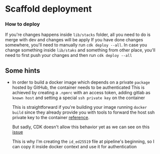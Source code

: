 # Scaffold deployment

### How to deploy

If you're changes happens inside `lib/stacks` folder, all you need to do is merge with dev and changes will be apply
If you have done changes somewhere, you'll need to manually run `cdk deploy --all`.
In case you change something inside `lib/staks` and something from other place, you'll need to first push your changes and then run `cdk deploy --all`

## Some hints

- In order to build a docker image which depends on a private `package` hosted by GitHub, the container needs to be authenticated
  This is achieved by creating a `.npmrc` with an access token, adding gitlab as `known host` and setting a special `ssh private key` on the container

  This is straightforward if you're building your image running `docker build` since
  they already provide you with tools to forward the host ssh private key to the container [reference](https://docs.docker.com/develop/develop-images/build_enhancements/#using-ssh-to-access-private-data-in-builds).

  But sadly, CDK doesn't allow this behavior yet as we can see on this [issue](https://github.com/aws/aws-cdk/issues/12062)

  This is why I'm creating the `id_ed25519` file at pipeline's beginning, so I can copy it inside docker context and use it for authentication
